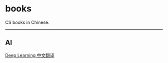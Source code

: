 # books
CS books in Chinese.

---
## AI

[Deep Learning 中文翻译](https://github.com/exacity/deeplearningbook-chinese)
